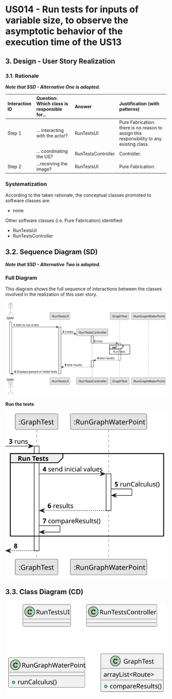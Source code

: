 # US014 - Run tests for inputs of variable size, to observe the asymptotic behavior of the execution time of the US13

## 3. Design - User Story Realization 

### 3.1. Rationale

_**Note that SSD - Alternative One is adopted.**_

| Interaction ID | Question: Which class is responsible for... | Answer             | Justification (with patterns)                                                             |
|:---------------|:--------------------------------------------|:-------------------|:------------------------------------------------------------------------------------------|
| Step 1  		     | 	... interacting with the actor?            | RunTestsUI         | Pure Fabrication: there is no reason to assign this responsibility to any existing class. |
| 			  		        | 	... coordinating the US?                   | RunTestsController | Controller.                                                                               |
| 			 Step 2 		  | 	...receiving the image?                    | RunTestsUI         | Pure Fabrication.                                                                         |

### Systematization ##

According to the taken rationale, the conceptual classes promoted to software classes are: 

* none

Other software classes (i.e. Pure Fabrication) identified: 

* RunTestsUI 
* RunTestsController


## 3.2. Sequence Diagram (SD)

_**Note that SSD - Alternative Two is adopted.**_

### Full Diagram

This diagram shows the full sequence of interactions between the classes involved in the realization of this user story.

![Sequence Diagram - Full](svg/us014-sequence-diagram-full.svg)

**Run the tests**

![Sequence Diagram - Partial - Get Task Category List](svg/us014-sequence-diagram-partial-run-tests.svg)

## 3.3. Class Diagram (CD)

![Class Diagram](svg/us014-class-diagram.svg)